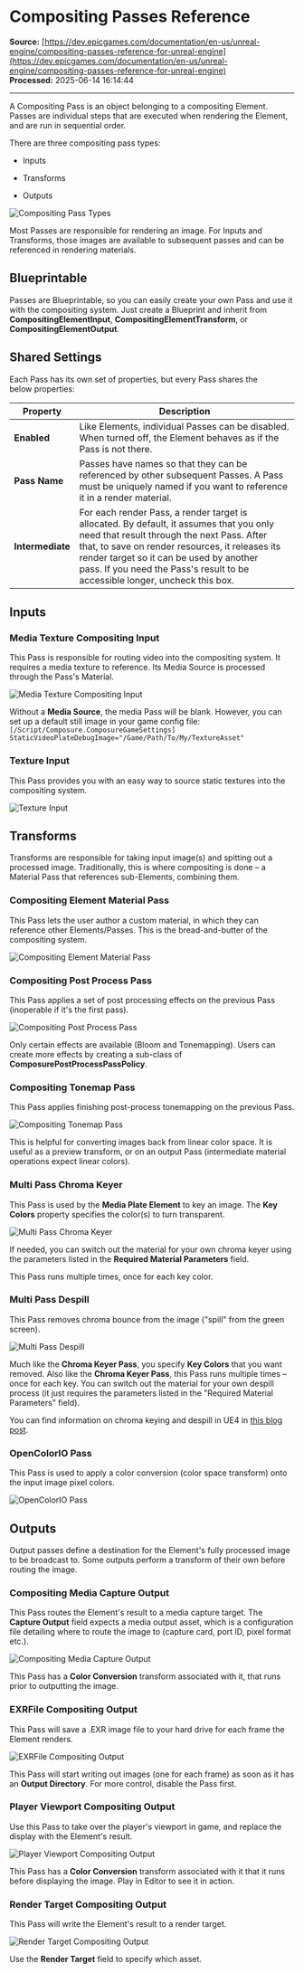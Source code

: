 # Compositing Passes Reference

**Source:** [https://dev.epicgames.com/documentation/en-us/unreal-engine/compositing-passes-reference-for-unreal-engine](https://dev.epicgames.com/documentation/en-us/unreal-engine/compositing-passes-reference-for-unreal-engine)  
**Processed:** 2025-06-14 16:14:44

---

A Compositing Pass is an object belonging to a compositing Element. Passes are individual steps that are executed when rendering the Element, and are run in sequential order.

There are three compositing pass types:

-   Inputs
    
-   Transforms
    
-   Outputs
    

![Compositing Pass Types](https://d1iv7db44yhgxn.cloudfront.net/documentation/images/f82ad8a9-07b6-4add-91bd-63fe57514d95/01-composure-refrences.png "Compositing Pass Types")

Most Passes are responsible for rendering an image. For Inputs and Transforms, those images are available to subsequent passes and can be referenced in rendering materials.

## Blueprintable

Passes are Blueprintable, so you can easily create your own Pass and use it with the compositing system. Just create a Blueprint and inherit from **CompositingElementInput**, **CompositingElementTransform**, or **CompositingElementOutput**.

## Shared Settings

Each Pass has its own set of properties, but every Pass shares the below properties:

| Property | Description |
| --- | --- |
| **Enabled** | Like Elements, individual Passes can be disabled. When turned off, the Element behaves as if the Pass is not there. |
| **Pass Name** | Passes have names so that they can be referenced by other subsequent Passes. A Pass must be uniquely named if you want to reference it in a render material. |
| **Intermediate** | For each render Pass, a render target is allocated. By default, it assumes that you only need that result through the next Pass. After that, to save on render resources, it releases its render target so it can be used by another pass. If you need the Pass's result to be accessible longer, uncheck this box. |

## Inputs

### Media Texture Compositing Input

This Pass is responsible for routing video into the compositing system. It requires a media texture to reference. Its Media Source is processed through the Pass's Material.

![Media Texture Compositing Input](https://d1iv7db44yhgxn.cloudfront.net/documentation/images/f7b167c5-918b-464e-b372-ba5437c56e03/02-media-texture-compositing-input.png "Media Texture Compositing Input")

Without a **Media Source**, the media Pass will be blank. However, you can set up a default still image in your game config file: `[/Script/Composure.ComposureGameSettings] StaticVideoPlateDebugImage="/Game/Path/To/My/TextureAsset"`

### Texture Input

This Pass provides you with an easy way to source static textures into the compositing system.

![Texture Input](https://d1iv7db44yhgxn.cloudfront.net/documentation/images/3b2f2d6b-f38f-4e2f-b33d-0c6ad1542f7b/03-texture-input.png "Texture Input")

## Transforms

Transforms are responsible for taking input image(s) and spitting out a processed image. Traditionally, this is where compositing is done – a Material Pass that references sub-Elements, combining them.

### Compositing Element Material Pass

This Pass lets the user author a custom material, in which they can reference other Elements/Passes. This is the bread-and-butter of the compositing system.

![Compositing Element Material Pass](https://d1iv7db44yhgxn.cloudfront.net/documentation/images/20cbbede-a1ea-4269-a1da-fb79ce85ca4c/04-compositing-element-material-pass.png "Compositing Element Material Pass.png")

### Compositing Post Process Pass

This Pass applies a set of post processing effects on the previous Pass (inoperable if it's the first pass).

![Compositing Post Process Pass ](https://d1iv7db44yhgxn.cloudfront.net/documentation/images/09d38a08-a3f3-4c96-bb67-22f3cd980328/05-compositing-post-process-past.png "Compositing Post Process Pass")

Only certain effects are available (Bloom and Tonemapping). Users can create more effects by creating a sub-class of **ComposurePostProcessPassPolicy**.

### Compositing Tonemap Pass

This Pass applies finishing post-process tonemapping on the previous Pass.

![Compositing Tonemap Pass](https://d1iv7db44yhgxn.cloudfront.net/documentation/images/e8a2a4a1-621b-46da-b821-e15667379f1a/06-compositing-tonemap-pass.png "Compositing Tonemap Pass")

This is helpful for converting images back from linear color space. It is useful as a preview transform, or on an output Pass (intermediate material operations expect linear colors).

### Multi Pass Chroma Keyer

This Pass is used by the **Media Plate Element** to key an image. The **Key Colors** property specifies the color(s) to turn transparent.

![Multi Pass Chroma Keyer](https://d1iv7db44yhgxn.cloudfront.net/documentation/images/0589bcb7-fc15-4d75-803a-6db43c92440c/07-multi-pass-chroma-keyer.png "Multi Pass Chroma Keyer")

If needed, you can switch out the material for your own chroma keyer using the parameters listed in the **Required Material Parameters** field.

This Pass runs multiple times, once for each key color.

### Multi Pass Despill

This Pass removes chroma bounce from the image ("spill" from the green screen).

![Multi Pass Despill](https://d1iv7db44yhgxn.cloudfront.net/documentation/images/1644450e-3b08-42ea-b92d-3c731fc14be8/08-multi-pass-despill.png "Multi Pass Despill.png")

Much like the **Chroma Keyer Pass**, you specify **Key Colors** that you want removed. Also like the **Chroma Keyer Pass**, this Pass runs multiple times – once for each key. You can switch out the material for your own despill process (it just requires the parameters listed in the "Required Material Parameters" field).

You can find information on chroma keying and despill in UE4 in [this blog post](https://www.unrealengine.com/en-US/blog/setting-up-a-chroma-key-material-in-ue4).

### OpenColorIO Pass

This Pass is used to apply a color conversion (color space transform) onto the input image pixel colors.

![OpenColorIO Pass](https://d1iv7db44yhgxn.cloudfront.net/documentation/images/6aa8d128-49b1-4445-851a-c261f45cc260/09-open-color-io-pass.png "OpenColorIO Pass")

## Outputs

Output passes define a destination for the Element's fully processed image to be broadcast to. Some outputs perform a transform of their own before routing the image.

### Compositing Media Capture Output

This Pass routes the Element's result to a media capture target. The **Capture Output** field expects a media output asset, which is a configuration file detailing where to route the image to (capture card, port ID, pixel format etc.). 

![Compositing Media Capture Output](https://d1iv7db44yhgxn.cloudfront.net/documentation/images/28071a7d-d063-43e4-aa58-ebc3226ff9b4/10-compositing-media-capture-output.png "Compositing Media Capture Output")

This Pass has a **Color Conversion** transform associated with it, that runs prior to outputting the image.

### EXRFile Compositing Output

This Pass will save a .EXR image file to your hard drive for each frame the Element renders.

![EXRFile Compositing Output](https://d1iv7db44yhgxn.cloudfront.net/documentation/images/2397467b-4625-4993-883f-d0acd43ffd3d/11-exrfile-compositing-output.png "EXRFile Compositing Output")

This Pass will start writing out images (one for each frame) as soon as it has an **Output Directory**. For more control, disable the Pass first.

### Player Viewport Compositing Output

Use this Pass to take over the player's viewport in game, and replace the display with the Element's result.

![Player Viewport Compositing Output](https://d1iv7db44yhgxn.cloudfront.net/documentation/images/ed7b4cee-97b1-42b3-96e1-51b2e99ed68a/12-player-viewport-compositing-output.png "Player Viewport Compositing Output")

This Pass has a **Color Conversion** transform associated with it that it runs before displaying the image. Play in Editor to see it in action.

### Render Target Compositing Output

This Pass will write the Element's result to a render target.

![Render Target Compositing Output](https://d1iv7db44yhgxn.cloudfront.net/documentation/images/9dbab018-d828-44e6-933c-58840eef5d32/13-render-target-compositing-output.png "Render Target Compositing Output")

Use the **Render Target** field to specify which asset.